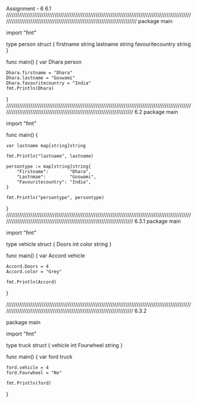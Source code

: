Assignment - 6 
6.1
/////////////////////////////////////////////////////////////////////////////////////////////////////////////////////////////////////////////////////////////////////////
package main

import "fmt"

type person struct {
	firstname        string
	lastname         string
	favouritecountry string
}

func main() {
	var Dhara person

	Dhara.firstname = "Dhara"
	Dhara.lastname = "Goswami"
	Dhara.favouritecountry = "India"
	fmt.Println(Dhara)
}
///////////////////////////////////////////////////////////////////////////////////////////////////////////////////////////////////////////////////////////////////////
6.2
package main

import "fmt"

func main() {

	var lastname map[string]string

	fmt.Println("lastname", lastname)

	persontype := map[string]string{
		"Firstname":        "Dhara",
		"Lastnmae":         "Goswami",
		"Favouritecountry": "India",
	}

	fmt.Println("persontype", persontype)

}
///////////////////////////////////////////////////////////////////////////////////////////////////////////////////////////////////////////////////////////////////////
6.3.1
package main

import "fmt"

type vehicle struct {
	Doors int
	color string
}

func main() {
	var Accord vehicle

	Accord.Doors = 4
	Accord.color = "Grey"

	fmt.Println(Accord)
}

///////////////////////////////////////////////////////////////////////////////////////////////////////////////////////////////////////////////////////////////////////
6.3.2

package main

import "fmt"

type truck struct {
	vehicle   int
	Fourwheel string
}

func main() {
	var ford truck

	ford.vehicle = 4
	ford.Fourwheel = "No"

	fmt.Println(ford)
}
